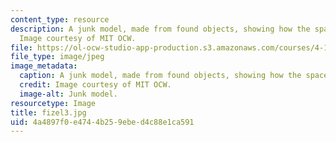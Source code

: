 ```yaml
---
content_type: resource
description: A junk model, made from found objects, showing how the space might work.
  Image courtesy of MIT OCW.
file: https://ol-ocw-studio-app-production.s3.amazonaws.com/courses/4-125a-architecture-studio-building-in-landscapes-fall-2005/4a4897f0e4744b259ebed4c88e1ca591_fizel3.jpg
file_type: image/jpeg
image_metadata:
  caption: A junk model, made from found objects, showing how the space might work.
  credit: Image courtesy of MIT OCW.
  image-alt: Junk model.
resourcetype: Image
title: fizel3.jpg
uid: 4a4897f0-e474-4b25-9ebe-d4c88e1ca591
---
```

